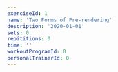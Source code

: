 ```yaml
---
exerciseId: 1
name: 'Two Forms of Pre-rendering'
description: '2020-01-01'
sets: 0
repititions: 0
time: ''
workoutProgramId: 0
personalTrainerId: 0
---
```

